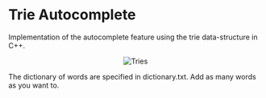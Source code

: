 # Trie Autocomplete
Implementation of the autocomplete feature using the trie data-structure in C++.

 <p align="center"> 
    <img src="https://miro.medium.com/max/630/1*f89l46VKjKPgnecqOw4V_w.png" alt="Tries">
 </p>

The dictionary of words are specified in dictionary.txt. Add as many words as you want to.
